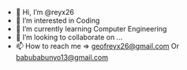 - 👋 Hi, I’m @reyx26
- 👀 I’m interested in Coding
- 🌱 I’m currently learning Computer Engineering
- 💞️ I’m looking to collaborate on ...
- 📫 How to reach me => geofreyx26@gmail.com  Or babubabunyo13@gmail.com

<!---
reyx26/reyx26 is a ✨ special ✨ repository because its `README.md` (this file) appears on your GitHub profile.
You can click the Preview link to take a look at your changes.
--->
